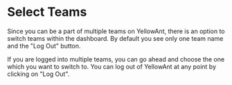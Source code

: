 # Select Teams

Since you can be a part of multiple teams on YellowAnt, there is an option to switch teams within the dashboard. By default you see only one team name and the "Log Out" button.



If you are logged into multiple teams, you can go ahead and choose the one which you want to switch to. You can log out of YellowAnt at any point by clicking on "Log Out".





